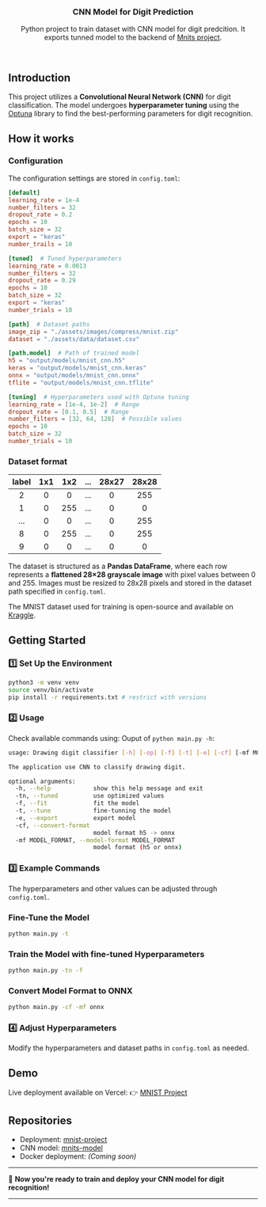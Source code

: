 <p align="center">
    <h3 align="center">CNN Model for Digit Prediction</h3>
  </a>
</p>

<p align="center">Python project to train dataset with CNN model for digit predcition. It exports tunned model to the backend of <a href="https://github.com/arnon3339/mnist-project.git">Mnits project</a>.</p>

<br/>

## Introduction

This project utilizes a **Convolutional Neural Network (CNN)** for digit classification. The model undergoes **hyperparameter tuning** using the [Optuna](https://optuna.org/) library to find the best-performing parameters for digit recognition.

## How it works

### Configuration
The configuration settings are stored in `config.toml`:

```toml
[default]
learning_rate = 1e-4
number_filters = 32
dropout_rate = 0.2
epochs = 10
batch_size = 32
export = "keras"
number_trails = 10

[tuned]  # Tuned hyperparameters
learning_rate = 0.0013
number_filters = 32
dropout_rate = 0.29
epochs = 10
batch_size = 32
export = "keras"
number_trials = 10

[path]  # Dataset paths
image_zip = "./assets/images/compress/mnist.zip"
dataset = "./assets/data/dataset.csv"

[path.model]  # Path of trained model
h5 = "output/models/mnist_cnn.h5"
keras = "output/models/mnist_cnn.keras"
onnx = "output/models/mnist_cnn.onnx"
tflite = "output/models/mnist_cnn.tflite"

[tuning]  # Hyperparameters used with Optuna tuning
learning_rate = [1e-4, 1e-2]  # Range
dropout_rate = [0.1, 0.5]  # Range
number_filters = [32, 64, 128]  # Possible values
epochs = 10
batch_size = 32
number_trials = 10
```

### Dataset format

| label | 1x1 | 1x2 | ...  | 28x27 | 28x28 |
| :---: | :---: | :---: | :---: | :---: | :---: |
| 2 | 0 | 0 | ...  | 0 | 255 |
| 1 | 0 | 255 | ...  | 0 | 0 |
| ... | 0 | 0 | ...  | 0 | 255 |
| 8 | 0 | 255 | ...  | 0 | 255 |
| 9 | 0 | 0 | ...  | 0 | 0 |


The dataset is structured as a **Pandas DataFrame**, where each row represents a **flattened 28×28 grayscale image** with pixel values between 0 and 255. Images must be resized to 28x28 pixels and stored in the dataset path specified in `config.toml`.

The MNIST dataset used for training is open-source and available on [Kraggle](https://www.kaggle.com).

## Getting Started

### &#x31;&#xFE0F;&#x20E3; Set Up the Environment

```bash
python3 -m venv venv
source venv/bin/activate
pip install -r requirements.txt # restrict with versions
```

### &#x32;&#xFE0F;&#x20E3; Usage
Check available commands using:
Ouput of `python main.py -h`:

```bash
usage: Drawing digit classifier [-h] [-op] [-f] [-t] [-e] [-cf] [-mf MODEL_FORMAT]

The application use CNN to classify drawing digit.

optional arguments:
  -h, --help            show this help message and exit
  -tn, --tuned          use optimized values
  -f, --fit             fit the model
  -t, --tune            fine-tunning the model
  -e, --export          export model
  -cf, --convert-format
                        model format h5 -> onnx
  -mf MODEL_FORMAT, --model-format MODEL_FORMAT
                        model format (h5 or onnx)
```

### &#x33;&#xFE0F;&#x20E3; Example Commands

The hyperparameters and other values can be adjusted through `config.toml`.

### Fine-Tune the Model
```bash
python main.py -t
```

### Train the Model with fine-tuned Hyperparameters
```bash
python main.py -tn -f
```

### Convert Model Format to ONNX
```bash
python main.py -cf -mf onnx
```

### &#x34;&#xFE0F;&#x20E3; Adjust Hyperparameters
Modify the hyperparameters and dataset paths in `config.toml` as needed.

## Demo

Live deployment available on Vercel:
👉 [MNIST Project](https://mnist-project.vercel.app/)

## Repositories

- Deployment: [mnist-project](https://github.com/arnon3339/mnist-project.git)
- CNN model: [mnits-model](https://github.com/arnon3339/mnist-model.git)
- Docker deployment: *(Coming soon)*

---

🚀 **Now you're ready to train and deploy your CNN model for digit recognition!**

---